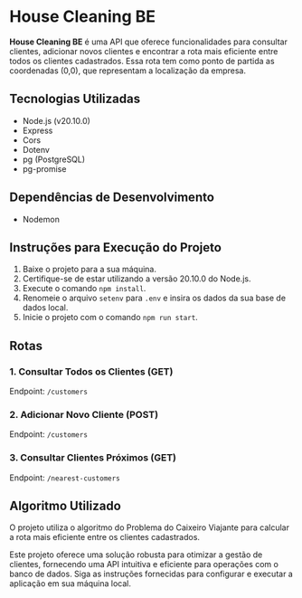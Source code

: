 # House Cleaning BE

**House Cleaning BE** é uma API que oferece funcionalidades para consultar clientes, adicionar novos clientes e encontrar a rota mais eficiente entre todos os clientes cadastrados. Essa rota tem como ponto de partida as coordenadas (0,0), que representam a localização da empresa.

## Tecnologias Utilizadas

- Node.js (v20.10.0)
- Express
- Cors
- Dotenv
- pg (PostgreSQL)
- pg-promise

## Dependências de Desenvolvimento

- Nodemon

## Instruções para Execução do Projeto

1. Baixe o projeto para a sua máquina.
2. Certifique-se de estar utilizando a versão 20.10.0 do Node.js.
3. Execute o comando `npm install`.
4. Renomeie o arquivo `setenv` para `.env` e insira os dados da sua base de dados local.
5. Inicie o projeto com o comando `npm run start`.

## Rotas

### 1. Consultar Todos os Clientes (GET)

Endpoint: `/customers`

### 2. Adicionar Novo Cliente (POST)

Endpoint: `/customers`

### 3. Consultar Clientes Próximos (GET)

Endpoint: `/nearest-customers`

## Algoritmo Utilizado

O projeto utiliza o algoritmo do Problema do Caixeiro Viajante para calcular a rota mais eficiente entre os clientes cadastrados.

Este projeto oferece uma solução robusta para otimizar a gestão de clientes, fornecendo uma API intuitiva e eficiente para operações com o banco de dados. Siga as instruções fornecidas para configurar e executar a aplicação em sua máquina local.
